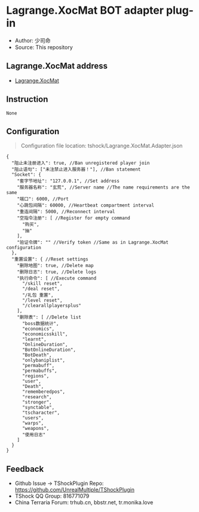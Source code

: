 # Lagrange.XocMat BOT adapter plug-in

- Author: 少司命
- Source: This repository

## Lagrange.XocMat address

- [Lagrange.XocMat](https://github.com/UnrealMultiple/XocMat)

## Instruction

```
None  
```

## Configuration

> Configuration file location: tshock/Lagrange.XocMat.Adapter.json

```json5
{
  "阻止未注册进入": true, //Ban unregistered player join
  "阻止语句": ["未注禁止进入服务器！"], //Ban statement
  "Socket": {
    "套字节地址": "127.0.0.1", //Set address
    "服务器名称": "玄荒", //Server name //The name requirements are the same
    "端口": 6000, //Port
    "心跳包间隔": 60000, //Heartbeat compartment interval
    "重连间隔": 5000, //Reconnect interval
    "空指令注册": [ //Register for empty command
      "购买",
      "抽"
    ],
    "验证令牌": "" //Verify token //Same as in Lagrange.XocMat configuration
  },
  "重置设置": { //Reset settings
    "删除地图": true, //Delete map
    "删除日志": true, //Delete logs
    "执行命令": [ //Execute command
      "/skill reset",
      "/deal reset",
      "/礼包 重置",
      "/level reset",
      "/clearallplayersplus"
    ],
    "删除表": [ //Delete list
      "boss数据统计",
      "economics",
      "economicsskill",
      "learnt",
      "OnlineDuration",
      "BotOnlineDuration",
      "BotDeath",
      "onlybaniplist",
      "permabuff",
      "permabuffs",
      "regions",
      "user",
      "Death",
      "rememberedpos",
      "research",
      "stronger",
      "synctable",
      "tscharacter",
      "users",
      "warps",
      "weapons",
      "使用日志"
    ]
  }
}
```

## Feedback
- Github Issue -> TShockPlugin Repo: https://github.com/UnrealMultiple/TShockPlugin
- TShock QQ Group: 816771079
- China Terraria Forum: trhub.cn, bbstr.net, tr.monika.love
